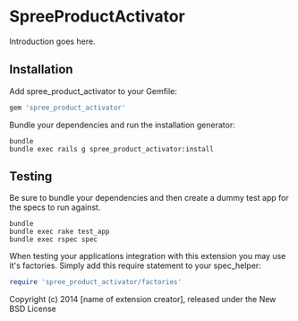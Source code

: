 SpreeProductActivator
=====================

Introduction goes here.

Installation
------------

Add spree_product_activator to your Gemfile:

```ruby
gem 'spree_product_activator'
```

Bundle your dependencies and run the installation generator:

```shell
bundle
bundle exec rails g spree_product_activator:install
```

Testing
-------

Be sure to bundle your dependencies and then create a dummy test app for the specs to run against.

```shell
bundle
bundle exec rake test_app
bundle exec rspec spec
```

When testing your applications integration with this extension you may use it's factories.
Simply add this require statement to your spec_helper:

```ruby
require 'spree_product_activator/factories'
```

Copyright (c) 2014 [name of extension creator], released under the New BSD License
